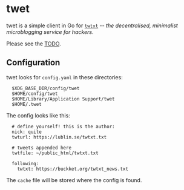 
# twet

twet is a simple client in Go for
[```twtxt```](https://github.com/buckket/twtxt) -- *the decentralised, minimalist
microblogging service for hackers*.

Please see the [TODO](TODO.md).

## Configuration

twet looks for ```config.yaml``` in these directories:

```
  $XDG_BASE_DIR/config/twet
  $HOME/config/twet
  $HOME/Library/Application Support/twet
  $HOME/.twet
```

The config looks like this:

```
  # define yourself! this is the author:
  nick: quite
  twturl: https://lublin.se/twtxt.txt

  # tweets appended here
  twtfile: ~/public_html/twtxt.txt

  following:
    twtxt: https://buckket.org/twtxt_news.txt
```

The ```cache``` file will be stored where the config is found.

